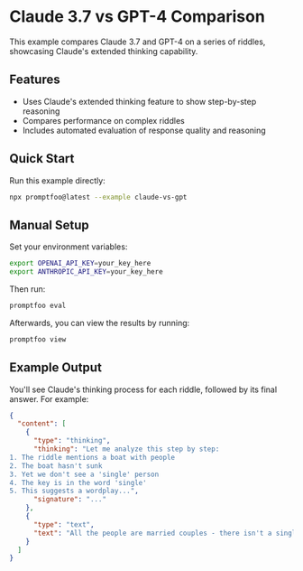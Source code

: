 # Claude 3.7 vs GPT-4 Comparison

This example compares Claude 3.7 and GPT-4 on a series of riddles, showcasing Claude's extended thinking capability.

## Features

- Uses Claude's extended thinking feature to show step-by-step reasoning
- Compares performance on complex riddles
- Includes automated evaluation of response quality and reasoning

## Quick Start

Run this example directly:

```sh
npx promptfoo@latest --example claude-vs-gpt
```

## Manual Setup

Set your environment variables:

```sh
export OPENAI_API_KEY=your_key_here
export ANTHROPIC_API_KEY=your_key_here
```

Then run:

```sh
promptfoo eval
```

Afterwards, you can view the results by running:

```sh
promptfoo view
```

## Example Output

You'll see Claude's thinking process for each riddle, followed by its final answer. For example:

```json
{
  "content": [
    {
      "type": "thinking",
      "thinking": "Let me analyze this step by step:
1. The riddle mentions a boat with people
2. The boat hasn't sunk
3. Yet we don't see a 'single' person
4. The key is in the word 'single'
5. This suggests a wordplay...",
      "signature": "..."
    },
    {
      "type": "text",
      "text": "All the people are married couples - there isn't a single person!"
    }
  ]
}
```
